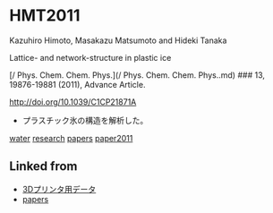 # HMT2011

Kazuhiro Himoto, Masakazu Matsumoto and Hideki Tanaka

Lattice- and network-structure in plastic ice

[/ Phys. Chem. Chem. Phys.](/ Phys. Chem. Chem. Phys..md) ### 13, 19876-19881 (2011), Advance Article.

http://doi.org/10.1039/C1CP21871A


* プラスチック氷の構造を解析した。

[](https://gyazo.com/39cf7ec2d5b8203767fd552acae17760)



[water](water.md) [research](research.md) [papers](papers.md) [paper2011](paper2011.md)



## Linked from

* [3Dプリンタ用データ](3Dプリンタ用データ.md)
* [papers](papers.md)
